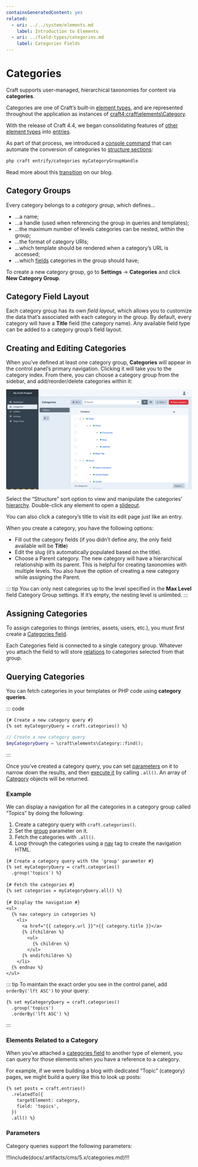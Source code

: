 ```yaml
---
containsGeneratedContent: yes
related:
  - uri: ../../system/elements.md
    label: Introduction to Elements
  - uri: ../field-types/categories.md
    label: Categories Fields
---
```


# Categories

Craft supports user-managed, hierarchical taxonomies for content via **categories**.

Categories are one of Craft’s built-in [element types](elements.md), and are represented throughout the application as instances of <craft4:craft\elements\Category>.

<Block label="Migrating to Structures">

With the release of Craft 4.4, we began consolidating features of [other element types](elements.md) into [entries](entries.md).

As part of that process, we introduced a [console command](console-commands.md#entrify-categories) that can automate the conversion of categories to [structure sections](entries.md#structures):

```bash
php craft entrify/categories myCategoryGroupHandle
```

Read more about this [transition](https://craftcms.com/blog/entrification) on our blog.

</Block>

## Category Groups

Every category belongs to a _category group_, which defines…

- …a name;
- …a handle (used when referencing the group in queries and templates);
- …the maximum number of levels categories can be nested, within the group;
- …the format of category URIs;
- …which template should be rendered when a category’s URL is accessed;
- …which [fields](fields.md) categories in the group should have;

To create a new category group, go to **Settings** → **Categories** and click **New Category Group**.

## Category Field Layout

Each category group has its own _field layout_, which allows you to customize the data that’s associated with each category in the group. By default, every category will have a **Title** field (the category name). Any available field type can be added to a category group’s field layout.

<See path="../../system/fields.md" />

## Creating and Editing Categories

When you’ve defined at least one category group, **Categories** will appear in the control panel’s primary navigation. Clicking it will take you to the category index. From there, you can choose a category group <Poi label="1" target="categoryIndex" id="groups" /> from the sidebar, and add/reorder/delete categories within it:

<BrowserShot
    url="https://my-craft-project.ddev.site/admin/categories/flavors"
    :link="false"
    caption="A category index representing coffee flavor profiles."
    id="categoryIndex"
    :poi="{
        groups: [30, 20.6],
        structure: [76.2, 9],
        statusIcon: [45, 64],
    }">
<img src="../../images/categories-category-index.png" alt="Screenshot of the categories index, with “Categories” active in the main navigation, the “Flavors” category group selected, and a listing of category names in a nested hierarchy">
</BrowserShot>

Select the “Structure” <Poi label="2" target="categoryIndex" id="structure" /> sort option to view and manipulate the categories’ [hierarchy](./elements.md#structures). Double-click any element <Poi label="3" target="categoryIndex" id="statusIcon" /> to open a [slideout](./control-panel.md#slideouts).

You can also click a category’s title to visit its edit page just like an entry.

When you create a category, you have the following options:

- Fill out the category fields (if you didn’t define any, the only field available will be **Title**)
- Edit the slug (it’s automatically populated based on the title).
- Choose a Parent category. The new category will have a hierarchical relationship with its parent. This is helpful for creating taxonomies with multiple levels. You also have the option of creating a new category while assigning the Parent.

::: tip
You can only nest categories up to the level specified in the **Max Level** field Category Group settings. If it’s empty, the nesting level is unlimited.
:::

## Assigning Categories

To assign categories to things (entries, assets, users, etc.), you must first create a [Categories field](categories-fields.md).

Each Categories field is connected to a single category group. Whatever you attach the field to will store [relations](relations.md) to categories selected from that group.

## Querying Categories

You can fetch categories in your templates or PHP code using **category queries**.

::: code
```twig
{# Create a new category query #}
{% set myCategoryQuery = craft.categories() %}
```
```php
// Create a new category query
$myCategoryQuery = \craft\elements\Category::find();
```
:::

Once you’ve created a category query, you can set [parameters](#parameters) on it to narrow down the results, and then [execute it](element-queries.md#executing-element-queries) by calling `.all()`. An array of [Category](craft4:craft\elements\Category) objects will be returned.

<See path="../../development/element-queries" description="Learn more about element queries." />

### Example

We can display a navigation for all the categories in a category group called “Topics” by doing the following:

1. Create a category query with `craft.categories()`.
2. Set the [group](#group) parameter on it.
3. Fetch the categories with `.all()`.
4. Loop through the categories using a [nav](dev/tags.html#nav) tag to create the navigation HTML.

```twig
{# Create a category query with the 'group' parameter #}
{% set myCategoryQuery = craft.categories()
  .group('topics') %}

{# Fetch the categories #}
{% set categories = myCategoryQuery.all() %}

{# Display the navigation #}
<ul>
  {% nav category in categories %}
    <li>
      <a href="{{ category.url }}">{{ category.title }}</a>
      {% ifchildren %}
        <ul>
          {% children %}
        </ul>
      {% endifchildren %}
    </li>
  {% endnav %}
</ul>
```

::: tip
To maintain the exact order you see in the control panel, add `orderBy('lft ASC')` to your query:
```twig
{% set myCategoryQuery = craft.categories()
  .group('topics')
  .orderBy('lft ASC') %}
```
:::

### Elements Related to a Category

When you’ve attached a [categories field](./categories-fields.md) to another type of element, you can query for those elements when you have a reference to a category.

For example, if we were building a blog with dedicated “Topic” (category) pages, we might build a query like this to look up posts:

```twig
{% set posts = craft.entries()
  .relatedTo({
    targetElement: category,
    field: 'topics',
  })
  .all() %}
```

<See path="../../system/relations.md" description="Read about querying with relational fields." />

### Parameters

Category queries support the following parameters:

<!-- This section of the page is dynamically generated! Changes to the file below may be overwritten by automated tools. -->
!!!include(docs/.artifacts/cms/5.x/categories.md)!!!
